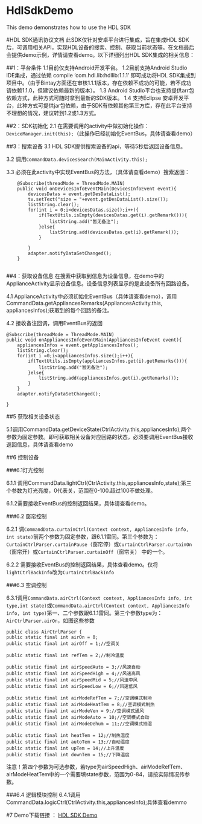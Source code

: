# HdlSdkDemo
This demo demonstrates how to use the HDL SDK


#HDL SDK通讯协议文档
   此SDK仅针对安卓平台进行集成，旨在集成HDL SDK后，可调用相关API，实现HDL设备的搜索、控制、获取当前状态等。在文档最后会提供demo示例，详情请查看demo。以下详细列出HDL SDK集成的相关信息：
   
##1：平台条件
1.1目前仅支持Android开发平台。
1.2目前支持Android Studio IDE集成，通过依赖 compile ‘com.hdl.lib:hdllib:1.1.1’ 即可成功将HDL SDK集成到项目中。（由于Bintay方面还在审核1.1.1版本，存在依赖不成功的可能，若不成功请依赖1.1.0，但建议依赖最新的版本）。
1.3 Android Studio平台也支持提供arr包依赖方式，此种方式可随时拿到最新的SDK版本。
1.4 支持Eclipse 安卓开发平台，此种方式可提供jar包依赖，由于SDK有依赖其他第三方库，存在此平台支持不理想的情况，建议转到1.2或1.3方式。

##2：SDK初始化
2.1 在需要调用的activity中做初始化操作：`DeviceManager.init(this);`（此操作已经初始化EventBus，具体请查看demo）

##3：搜索设备
3.1 HDL SDK提供搜索设备的api，等待5秒后返回设备信息。

3.2 调用`CommandData.devicesSearch(MainActivity.this);`

3.3 必须在此activity中实现EventBus的方法，（具体请查看demo）搜索返回：

``` 
    @Subscribe(threadMode = ThreadMode.MAIN)
    public void onDevicesInfoEventMain(DevicesInfoEvent event){
        devicesDatas = event.getDesDataList();
        tv.setText("size = "+event.getDesDataList().size());
        listString.clear();
        for(int i = 0;i<devicesDatas.size();i++){
            if(TextUtils.isEmpty(devicesDatas.get(i).getRemark())){
                listString.add("暂无备注");
            }else{
                listString.add(devicesDatas.get(i).getRemark());
            }

        }
        adapter.notifyDataSetChanged();
    }
    
```


##4：获取设备信息
在搜索中获取到信息为设备信息，在demo中的ApplianceActivity显示设备信息。设备信息列表显示的是此设备所有回路设备。

4.1 ApplianceActivity中必须初始化EventBus（具体请查看demo），调用CommandData.getAppliancesRemarks(AppliancesActivity.this, appliancesInfos);获取到的每个回路的备注。

4.2 接收备注回调，调用EventBus的返回

	@Subscribe(threadMode = ThreadMode.MAIN)
    public void onAppliancesInfoEventMain(AppliancesInfoEvent event){
        appliancesInfos = event.getAppliancesInfos();
        listString.clear();
        for(int i =0;i<appliancesInfos.size();i++){
            if(TextUtils.isEmpty(appliancesInfos.get(i).getRemarks())){
                listString.add("暂无备注");
            }else{
                listString.add(appliancesInfos.get(i).getRemarks());
            }
        }
        adapter.notifyDataSetChanged();

    }
    
##5 获取相关设备状态

5.1调用CommandData.getDeviceState(CtrlActivity.this,appliancesInfo);两个参数为固定参数。即可获取相关设备对应回路的状态，必须要调用EventBus接收返回信息，具体请查看demo

##6 控制设备

###6.1灯光控制

6.1.1 调用CommandData.lightCtrl(CtrlActivity.this,appliancesInfo,state);第三个参数为灯光亮度，0代表关，范围在0-100.超过100不做处理。

6.1.2需要接收EventBus的控制返回结果，具体请查看demo。

###6.2 窗帘控制

6.2.1 调`CommandData.curtainCtrl(Context context, AppliancesInfo info, int state)`前两个参数为固定参数，跟6.1.1雷同。第三个参数为：`CurtainCtrlParser.curtainPause`（窗帘停）或`CurtainCtrlParser.curtainOn`（窗帘开）或`CurtainCtrlParser.curtainOff`（窗帘关） 中的一个。

6.2.2 需要接收EventBus的控制返回结果，具体查看demo。仅将`lightCtrlBackInfo`改为`CurtainCtrlBackInfo`

###6.3 空调控制

6.3.1调用`CommandData.airCtrl(Context context, AppliancesInfo info, int type,int state)`或`CommandData.airCtrl(Context context, AppliancesInfo info, int type)`第一、二个参数跟6.1.1雷同。第三个参数type为：`AirCtrlParser.airOn`，如图这些参数

	public class AirCtrlParser {
    public static final int airOn = 0;
    public static final int airOff = 1;//空调关

    public static final int refTem = 2;//制冷温度

    public static final int airSpeedAuto = 3;//风速自动
    public static final int airSpeedHigh = 4;//风速高风
    public static final int airSpeedMid = 5;//风速中风
    public static final int airSpeedLow = 6;//风速低风

    public static final int airModeRefTem = 7;//空调模式制冷
    public static final int airModeHeatTem = 8;//空调模式制热
    public static final int airModeVen = 9;//空调模式通风
    public static final int airModeAuto = 10;//空调模式自动
    public static final int airModeDehum = 11;//空调模式抽湿

    public static final int heatTem = 12;//制热温度
    public static final int autoTem = 13;//自动温度
    public static final int upTem = 14;//上升温度
    public static final int downTem = 15;//下降温度
    
注意！第四个参数为可选参数，若type为airSpeedHigh、airModeRefTem、airModeHeatTem中的一个需要填state参数，范围为0-84，请按实际情况传参数。


###6.4 逻辑模块控制
6.4.1调用CommandData.logicCtrl(CtrlActivity.this,appliancesInfo);具体查看demmo

#7 Demo下载链接 ：
[HDL SDK Demo](https://github.com/TommyDaiJ/HdlSdkDemo)
    
    
